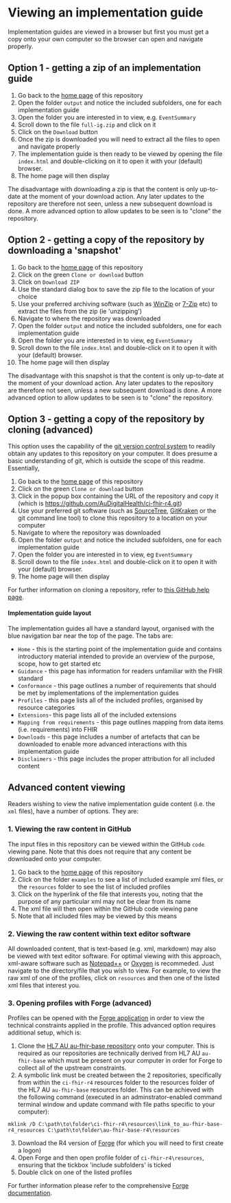 # Viewing an implementation guide
Implementation guides are viewed in a browser but first you must get a copy onto your own computer so the browser can open and navigate properly. 

## Option 1 - getting a zip of an implementation guide
 1. Go back to the [home page](https://github.com/AuDigitalHealth/ci-fhir-r4) of this repository 
 2. Open the folder `output` and notice the included subfolders, one for each implementation guide
 3. Open the folder you are interested in to view, e.g. `EventSummary`
 4. Scroll down to the file `full-ig.zip` and click on it
 5. Click on the `Download` button
 6. Once the zip is downloaded you will need to extract all the files to open and navigate properly
 7. The implementation guide is then ready to be viewed by opening the file `index.html` and double-clicking on it to open it with your (default) browser.
 8. The home page will then display

The disadvantage with downloading a zip is that the content is only up-to-date at the moment of your download action. Any later updates to the repository are therefore not seen, unless a new subsequent download is done. A more advanced option to allow updates to be seen is to "clone" the repository.

## Option 2 - getting a copy of the repository by downloading a 'snapshot'
 1. Go back to the [home page](https://github.com/AuDigitalHealth/ci-fhir-r4) of this repository 
 2. Click on the green `Clone or download` button
 3. Click on `Download ZIP`
 4. Use the standard dialog box to save the zip file to the location of your choice
 5. Use your preferred archiving software (such as [WinZip](https://www.winzip.com/win/en/) or [7-Zip](https://www.7-zip.org/) etc) to extract the files from the zip (ie 'unzipping')
 6. Navigate to where the repository was downloaded
 7. Open the folder `output` and notice the included subfolders, one for each implementation guide
 8. Open the folder you are interested in to view, eg `EventSummary`
 9. Scroll down to the file `index.html` and double-click on it to open it with your (default) browser.
 10. The home page will then display

The disadvantage with this snapshot is that the content is only up-to-date at the moment of your download action. Any later updates to the repository are therefore not seen, unless a new subsequent download is done. A more advanced option to allow updates to be seen is to "clone" the repository.

## Option 3 - getting a copy of the repository by cloning (advanced)
This option uses the capability of the [git version control system](https://git-scm.com/) to readily obtain any updates to this repository on your computer. It does presume a basic understanding of git, which is outside the scope of this readme.  Essentially, 
1. Go back to the [home page](https://github.com/AuDigitalHealth/ci-fhir-r4) of this repository 
2. Click on the green `Clone or download` button
3. Click in the popup box containing the URL of the repository and copy it (which is https://github.com/AuDigitalHealth/ci-fhir-r4.git)
4. Use your preferred git software (such as [SourceTree](https://www.sourcetreeapp.com/), [GitKraken](https://www.gitkraken.com/git-client) or the git command line tool) to clone this repository to a location on your computer
5. Navigate to where the repository was downloaded
6. Open the folder `output` and notice the included subfolders, one for each implementation guide
7. Open the folder you are interested in to view, eg `EventSummary`
8. Scroll down to the file `index.html` and double-click on it to open it with your (default) browser.
9. The home page will then display

For further information on cloning a repository, refer to [this GitHub help page](https://help.github.com/en/articles/cloning-a-repository).


#### Implementation guide layout
The implementation guides all have a standard layout, organised with the blue navigation bar near the top of the page. The tabs are:
 - `Home` - this is the starting point of the implementation guide and contains introductory material intended to provide an overview of the purpose, scope, how to get started etc
 - `Guidance` - this page has information for readers unfamiliar with the FHIR standard
 - `Conformance` - this page outlines a number of requirements that should be met by implementations of the implementation guides
 - `Profiles` - this page lists all of the included profiles, organised by resource categories
 - `Extensions`- this page lists all of the included extensions
 - `Mapping from requirements` - this page outlines mapping from data items (i.e. requirements) into FHIR
 - `Downloads` - this page includes a number of artefacts that can be downloaded to enable more advanced interactions with this implementation guide
 - `Disclaimers` - this page includes the proper attribution for all included content

## Advanced content viewing
Readers wishing to view the native implementation guide content (i.e. the `xml` files), have a number of options. They are:

### 1. Viewing the raw content in GitHub
The input files in this repository can be viewed within the GitHub `code` viewing pane. Note that this does not require that any content be downloaded onto your computer.
1. Go back to the [home page](https://github.com/AuDigitalHealth/ci-fhir-r4) of this repository
2. Click on the folder `examples` to see a list of included example xml files, or the `resources` folder to see the list of included profiles
3. Click on the hyperlink of the file that interests you, noting that the purpose of any particular xml may not be clear from its name
4. The xml file will then open within the GitHub code viewing pane
5. Note that all included files may be viewed by this means

### 2. Viewing the raw content within text editor software
All downloaded content, that is text-based (e.g. xml, markdown) may also be viewed with text editor software. For optimal viewing with this approach, xml-aware software such as [Notepad++](https://notepad-plus-plus.org/) or [Oxygen](https://www.oxygenxml.com/) is recommeded. Just navigate to the directory/file that you wish to view. For example, to view the raw xml of one of the profiles, click on `resources` and then one of the listed xml files that interest you.

### 3. Opening profiles with Forge (advanced)
Profiles can be opened with the [Forge application](https://simplifier.net/forge) in order to view the technical constraints applied in the profile. This advanced option requires additional setup, which is:
1. Clone the [HL7 AU au-fhir-base repository](https://github.com/hl7au/au-fhir-base) onto your computer. This is required as our repositories are technically derived from HL7 AU `au-fhir-base` which must be present on your computer in order for Forge to collect all of the upstream constraints.
2. A symbolic link must be created between the 2 repositories, specifically from within the `ci-fhir-r4` resources folder to the resources folder of the HL7 AU `au-fhir-base` resources folder. This can be achieved with the following command (executed in an adminstrator-enabled command terminal window and update command with file paths specific to your computer):
```
mklink /D C:\path\to\folder\ci-fhir-r4\resources\link_to_au-fhir-base-r4_resources C:\path\to\folder\au-fhir-base-r4\resources
```
3. Download the R4 version of [Forge](https://simplifier.net/forge) (for which you will need to first create a logon)
4. Open Forge and then open profile folder of `ci-fhir-r4\resources`, ensuring that the tickbox 'include subfolders' is ticked
5. Double click on one of the listed profiles

For further information please refer to the comprehensive [Forge documentation](http://docs.simplifier.net/forge/).
